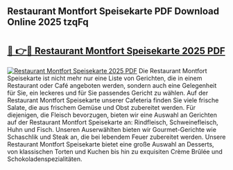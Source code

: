 ## Restaurant Montfort Speisekarte PDF Download Online 2025 tzqFq

# <h2><a href="http://gcb41n.nevu.top/?p=Restaurant+Montfort+Speisekarte">🔗 👉🔴 Restaurant Montfort Speisekarte 2025 PDF</a></h2>

[![Restaurant Montfort Speisekarte 2025 PDF](https://i.imgur.com/dBaPXMq.png)](http://gcb41n.nevu.top/?p=Restaurant+Montfort+Speisekarte)
Die Restaurant Montfort Speisekarte ist nicht mehr nur eine Liste von Gerichten, die in einem Restaurant oder Café angeboten werden, sondern auch eine Gelegenheit für Sie, ein leckeres und für Sie passendes Gericht zu wählen. Auf der Restaurant Montfort Speisekarte unserer Cafeteria finden Sie viele frische Salate, die aus frischem Gemüse und Obst zubereitet werden. Für diejenigen, die Fleisch bevorzugen, bieten wir eine Auswahl an Gerichten auf der Restaurant Montfort Speisekarte an: Rindfleisch, Schweinefleisch, Huhn und Fisch. Unseren Auserwählten bieten wir Gourmet-Gerichte wie Schaschlik und Steak an, die bei lebendem Feuer zubereitet werden. Unsere Restaurant Montfort Speisekarte bietet eine große Auswahl an Desserts, von klassischen Torten und Kuchen bis hin zu exquisiten Crème Brûlée und Schokoladenspezialitäten.
